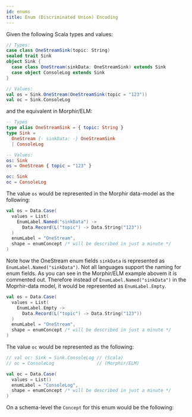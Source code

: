 ```yaml
---
id: enums
title: Enum (Discriminated Union) Encoding
---
```

Given the following Scala types and values:
```scala
// Types:
case class OneStreamSink(topic: String)
sealed trait Sink
object Sink {
  case class OneStream(sinkData: OneStreamSink) extends Sink
  case object ConsoleLog extends Sink
}

// Values:
val os = Sink.OneStream(OneStreamSink(topic = "123"))
val oc = Sink.ConsoleLog
```
and the equivalent in Morphir/ELM:
```elm
-- Types
type alias OneStreamSink = { topic: String }
type Sink =
  OneStream {- sinkData: -} OneStreamSink
  | ConsoleLog

-- Values:
os: Sink
os = OneStream { topic = "123" }

oc: Sink
oc = ConsoleLog
```

The value `os` would be represented in the Morphir data-model as the following:
```scala
val os = Data.Case(
  values = List(
    EnumLabel.Named("sinkData") -> 
      Data.Record(L("topic") -> Data.String("123")) 
  )
  enumLabel = "OneStream",
  shape = enumConcept /* will be described in just a minute */
)
```

Note how the OneStream enum fields `sinkData` is represented as `EnumLabel.Named("sinkData")`. Not all languages 
support the naming for enum fields. As you can see in the Morphir/ELM example abovem it is commented out. Therefore
instead of `EnumLabel.Named("sinkData")` in the Moprhir-data model, it would be represented as `EnumLabel.Empty`.
```scala
val os = Data.Case(
  values = List(
    EnumLabel.Empty -> 
      Data.Record(L("topic") -> Data.String("123")) 
  )
  enumLabel = "OneStream",
  shape = enumConcept /* will be described in just a minute */
)
```

The value `oc` would be represented as the following:
```scala
// val oc: Sink = Sink.ConsoleLog // (Scala)
// oc = ConsoleLog                // (Morphir/ELM)

val oc = Data.Case(
  values = List()
  enumLabel = "ConsoleLog",
  shape = enumConcept /* will be described in just a minute */
)
```

On a schema-level the `Concept` for this enum would be the following:
